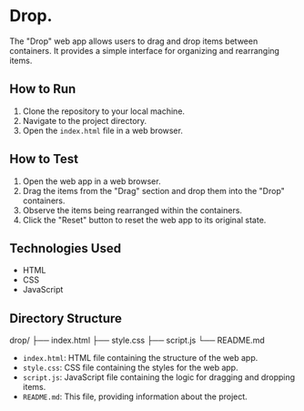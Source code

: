 # Drop.

The "Drop" web app allows users to drag and drop items between containers. It provides a simple interface for organizing and rearranging items.

## How to Run

1. Clone the repository to your local machine.
2. Navigate to the project directory.
3. Open the `index.html` file in a web browser.

## How to Test

1. Open the web app in a web browser.
2. Drag the items from the "Drag" section and drop them into the "Drop" containers.
3. Observe the items being rearranged within the containers.
4. Click the "Reset" button to reset the web app to its original state.

## Technologies Used

- HTML
- CSS
- JavaScript

## Directory Structure

drop/
├── index.html
├── style.css
├── script.js
└── README.md

- `index.html`: HTML file containing the structure of the web app.
- `style.css`: CSS file containing the styles for the web app.
- `script.js`: JavaScript file containing the logic for dragging and dropping items.
- `README.md`: This file, providing information about the project.


